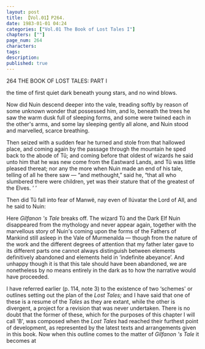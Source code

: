 ```yaml
---
layout: post
title: 【Vol.01】P264.
date: 1983-01-01 04:24
categories: ["Vol.01 The Book of Lost Tales I"]
chapters: [""]
page_num: 264
characters: 
tags: 
description: 
published: true
---
```


<p style="text-indent: 0;">
264      THE BOOK OF LOST TALES: PART I
</p>

the time of first quiet dark beneath young stars, and no wind blows.

Now did Nuin descend deeper into the vale, treading softly by reason of some unknown wonder that possessed him, and lo, beneath the trees he saw the warm dusk full of sleeping forms, and some were twined each in the other's arms, and some lay sleeping gently all alone, and Nuin stood and marvelled, scarce breathing.

Then seized with a sudden fear he turned and stole from that hallowed place, and coming again by the passage through the mountain he sped back to the abode of Tû; and coming before that oldest of wizards he said unto him that he was new come from the Eastward Lands, and Tû was little pleased thereat; nor any the more when Nuin made an end of his tale, telling of all he there saw — “and methought,” said he, “that all who slumbered there were children, yet was their stature that of the greatest of the Elves. ’ ’

Then did Tû fall into fear of Manwë, nay even of Ilúvatar the Lord of All, and he said to Nuin:

Here <I>Gilfanon 's Tale </I>breaks off. The wizard Tû and the Dark Elf Nuin disappeared from the mythology and never appear again, together with the marvellous story of Nuin's coming upon the forms of the Fathers of Mankind still asleep in the Vale of Murmenalda — though from the nature of the work and the different degrees of attention that my father later gave to its different parts one cannot always distinguish between elements definitively abandoned and elements held in ‘indefinite abeyance’. And unhappy though it is that this tale should have been abandoned, we are nonetheless by no means entirely in the dark as to how the narrative would have proceeded.

I have referred earlier (p. 114, note 3) to the existence of two ‘schemes' or outlines setting out the plan of the <I>Lost Tales; </I>and I have said that one of these is a resume of the <I>Tales </I>as they are extant, while the other is divergent, a project for a revision that was never undertaken. There is no doubt that the former of these, which for the purposes of this chapter I will call 'B', was composed when the <I>Lost Tales </I>had reached their furthest point of development, as represented by the latest texts and arrangements given in this book. Now when this outline comes to the matter of <I>Gilfanon 's Tale </I>it becomes at

